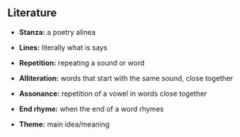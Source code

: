 ## Literature

- **Stanza:** a poetry alinea

- **Lines:** literally what is says

- **Repetition:** repeating a sound or word

- **Alliteration:** words that start with the same sound, close together

- **Assonance:** repetition of a vowel in words close together

- **End rhyme:** when the end of a word rhymes

- **Theme:** main idea/meaning